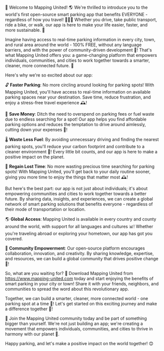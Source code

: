 🚀 Welcome to Mapping United! 🌎 We're thrilled to introduce you to the world's first open-source smart parking app that benefits EVERYONE - regardless of how you travel! 🚌🚂💨 Whether you drive, take public transport, ride a bike, or walk, our app is here to make your life easier, faster, and more sustainable. 🌟

Imagine having access to real-time parking information in every city, town, and rural area around the world - 100% FREE, without any language barriers, and with the power of community-driven development 💪! That's what Mapping United offers you: a game-changing platform that empowers individuals, communities, and cities to work together towards a smarter, cleaner, more connected future. 🌈

Here's why we're so excited about our app:

🔓 **Faster Parking**: No more circling around looking for parking spots! With Mapping United, you'll have access to real-time information on available parking spaces near your destination. Save time, reduce frustration, and enjoy a stress-free travel experience 🕰️!

💸 **Save Money**: Ditch the need to overspend on parking fees or fuel waste due to endless searching for a spot! Our app helps you find affordable parking options and reduces the temptation to drive around aimlessly, cutting down your expenses 💸!

🌡️ **Waste Less Fuel**: By avoiding unnecessary driving and finding the nearest parking spots, you'll reduce your carbon footprint and contribute to a cleaner environment 🌳! Every little bit counts, and our app is here to make a positive impact on the planet.

💪 **Regain Lost Time**: No more wasting precious time searching for parking spots! With Mapping United, you'll get back to your daily routine sooner, giving you more time to enjoy the things that matter most 🕰️!

But here's the best part: our app is not just about individuals; it's about empowering communities and cities to work together towards a better future. By sharing data, insights, and experiences, we can create a global network of smart parking solutions that benefits everyone - regardless of their mode of transportation or location.

🌎 **Global Access**: Mapping United is available in every country and county around the world, with support for all languages and cultures 📊! Whether you're traveling abroad or exploring your hometown, our app has got you covered.

💖 **Community Empowerment**: Our open-source platform encourages collaboration, innovation, and creativity. By sharing knowledge, expertise, and resources, we can build a global community that drives positive change 💪!

So, what are you waiting for? 🤔 Download Mapping United from https://www.mapping-united.com today and start enjoying the benefits of smart parking in your city or town! Share it with your friends, neighbors, and communities to spread the word about this revolutionary app.

Together, we can build a smarter, cleaner, more connected world - one parking spot at a time 🌈! Let's get started on this exciting journey and make a difference together 💪!

🎉 Join the Mapping United community today and be part of something bigger than yourself. We're not just building an app; we're creating a movement that empowers individuals, communities, and cities to thrive in harmony with our planet 🌟.

Happy parking, and let's make a positive impact on the world together! 😊